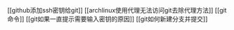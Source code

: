 [[github添加ssh密钥给git]]
[[archlinux使用代理无法访问git去除代理方法]]
[[git命令]]
[[git如果一直提示需要输入密钥的原因]]
[[git如何新建分支并提交]]